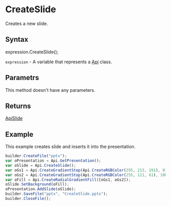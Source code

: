 # CreateSlide

Creates a new slide.

## Syntax

expression.CreateSlide();

`expression` - A variable that represents a [Api](../Api.md) class.

## Parametrs

This method doesn't have any parameters.

## Returns

[ApiSlide](../../ApiSlide/ApiSlide.md)

## Example

This example creates slide and inserts it into the presentation.

```javascript
builder.CreateFile("pptx");
var oPresentation = Api.GetPresentation();
var oSlide = Api.CreateSlide();
var oGs1 = Api.CreateGradientStop(Api.CreateRGBColor(255, 213, 191), 0);
var oGs2 = Api.CreateGradientStop(Api.CreateRGBColor(255, 111, 61), 100000);
var oFill = Api.CreateRadialGradientFill([oGs1, oGs2]);
oSlide.SetBackground(oFill);
oPresentation.AddSlide(oSlide);
builder.SaveFile("pptx", "CreateSlide.pptx");
builder.CloseFile();
```